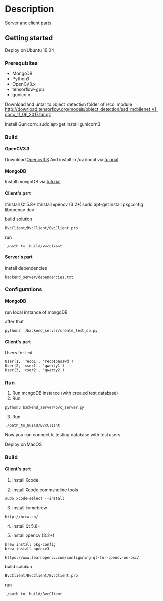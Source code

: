 # Description

Server and client parts

## Getting started

Deploy on Ubuntu 16.04

### Prerequisites

* MongoDB
* Python3
* OpenCV3.x
* tensorflow-gpu
* gunicorn

Download and untar to object_detection folder of
reco_module http://download.tensorflow.org/models/object_detection/ssd_mobilenet_v1_coco_11_06_2017.tar.gz

Install Gunicorn:
sudo apt-get install gunicorn3

### Build
#### OpenCV3.3

Download [Opencv3.3](https://github.com/opencv/opencv/archive/3.3.0.tar.gz)
And install in /usr/local via [tutorial](https://docs.opencv.org/3.0-beta/doc/tutorials/introduction/linux_install/linux_install.html)

#### MongoDB

Install mongoDB via [tutorial](https://docs.mongodb.com/manual/tutorial/install-mongodb-on-ubuntu/)


#### Client's part

#install Qt 5.8+
#install opencv  (3.2+)
sudo apt-get install pkgconfig libopencv-dev

build solution 
```
BvcClient/BvcClient/BvcClient.pro
```
run
```
./path_to__build/BvcClient
```

#### Server's part

install dependencies 

```
backend_server/dependencies.txt
```


### Configurations

#### MongoDB

run local instance of mongoDB

after that

```
python3 ./backend_server/create_test_db.py
```

#### Client's part

Users for test
```
User(1, 'reco1', 'reco1passwd')
User(2, 'user1', 'qwerty1')   
User(3, 'user2', 'qwerty2')
```

### Run

1. Run mongoDB instance (with created test database)
2. Run 
```
python3 backend_server/bvc_server.py
```
3. Run
```
./path_to_build/BvcClient
```

Now you can connect to testing database with test users.


Deploy on MacOS

### Build

#### Client's part

1. install Xcode

2. install Xcode commandline tools
```
sudo xcode-select --install
```

3. install homebrew
```
http://brew.sh/
```

4. install Qt 5.8+

5. install opencv  (3.2+)

```
brew install pkg-config
brew install opencv3
```

```
https://www.learnopencv.com/configuring-qt-for-opencv-on-osx/
```

build solution 
```
BvcClient/BvcClient/BvcClient.pro
```
run
```
./path_to__build/BvcClient
```
